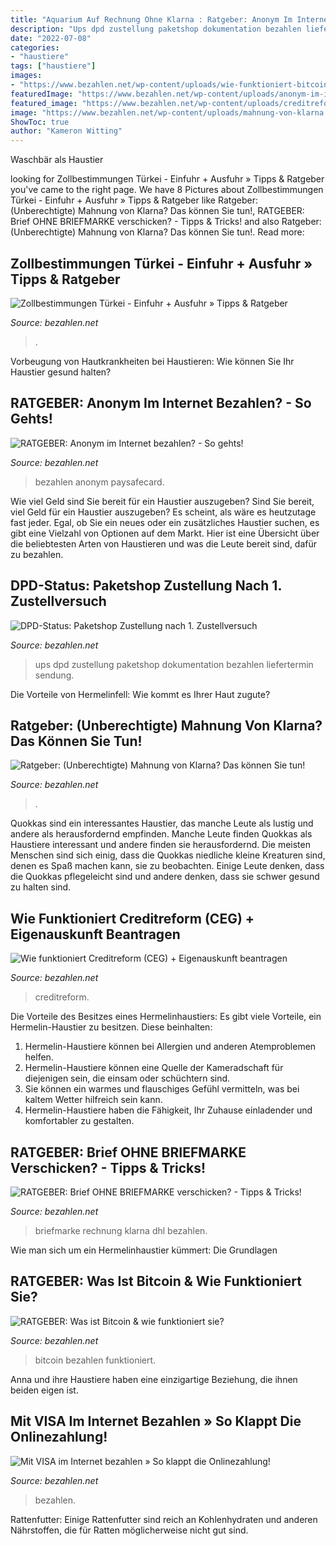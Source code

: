```yaml
---
title: "Aquarium Auf Rechnung Ohne Klarna : Ratgeber: Anonym Im Internet Bezahlen?"
description: "Ups dpd zustellung paketshop dokumentation bezahlen liefertermin sendung"
date: "2022-07-08"
categories:
- "haustiere"
tags: ["haustiere"]
images:
- "https://www.bezahlen.net/wp-content/uploads/wie-funktioniert-bitcoin.jpg"
featuredImage: "https://www.bezahlen.net/wp-content/uploads/anonym-im-internet-bezahlen.jpg"
featured_image: "https://www.bezahlen.net/wp-content/uploads/creditreform-wirtschaftsauskunftei-ceg.jpg"
image: "https://www.bezahlen.net/wp-content/uploads/mahnung-von-klarna.jpg"
ShowToc: true
author: "Kameron Witting"
---
```



Waschbär als Haustier

	

		
looking for Zollbestimmungen Türkei - Einfuhr + Ausfuhr » Tipps &amp; Ratgeber you've came to the right page. We have 8 Pictures about Zollbestimmungen Türkei - Einfuhr + Ausfuhr » Tipps &amp; Ratgeber like Ratgeber: (Unberechtigte) Mahnung von Klarna? Das können Sie tun!, RATGEBER: Brief OHNE BRIEFMARKE verschicken? - Tipps &amp; Tricks! and also Ratgeber: (Unberechtigte) Mahnung von Klarna? Das können Sie tun!. Read more:
		
    
## Zollbestimmungen Türkei - Einfuhr + Ausfuhr » Tipps &amp; Ratgeber

<img loading=lazy src="https://www.bezahlen.net/wp-content/uploads/zollbestimmungen-tuerkei.jpg" onerror="this.onerror=null;this.src='https://tse3.mm.bing.net/th?id=OIP.Ub1BFEVNt0SjV5jhCgFkRwHaBV&amp;pid=15.1';" alt="Zollbestimmungen Türkei - Einfuhr + Ausfuhr » Tipps &amp; Ratgeber">

_Source: bezahlen.net_

>. 

	

Vorbeugung von Hautkrankheiten bei Haustieren: Wie können Sie Ihr Haustier gesund halten?

    
## RATGEBER: Anonym Im Internet Bezahlen? - So Gehts!

<img loading=lazy src="https://www.bezahlen.net/wp-content/uploads/anonym-im-internet-bezahlen.jpg" onerror="this.onerror=null;this.src='https://tse2.mm.bing.net/th?id=OIP.QLtlUluAUJBnPtbf3ZX-aAHaCX&amp;pid=15.1';" alt="RATGEBER: Anonym im Internet bezahlen? - So gehts!">

_Source: bezahlen.net_

>bezahlen anonym paysafecard. 

	

Wie viel Geld sind Sie bereit für ein Haustier auszugeben?
Sind Sie bereit, viel Geld für ein Haustier auszugeben? Es scheint, als wäre es heutzutage fast jeder. Egal, ob Sie ein neues oder ein zusätzliches Haustier suchen, es gibt eine Vielzahl von Optionen auf dem Markt. Hier ist eine Übersicht über die beliebtesten Arten von Haustieren und was die Leute bereit sind, dafür zu bezahlen.

    
## DPD-Status: Paketshop Zustellung Nach 1. Zustellversuch

<img loading=lazy src="https://www.bezahlen.net/wp-content/uploads/dpd-status-paketshop-zustellung.jpg" onerror="this.onerror=null;this.src='https://tse3.mm.bing.net/th?id=OIP._e_KEqacLSaiovdysXvjFQHaCB&amp;pid=15.1';" alt="DPD-Status: Paketshop Zustellung nach 1. Zustellversuch">

_Source: bezahlen.net_

>ups dpd zustellung paketshop dokumentation bezahlen liefertermin sendung. 

	

Die Vorteile von Hermelinfell: Wie kommt es Ihrer Haut zugute?

    
## Ratgeber: (Unberechtigte) Mahnung Von Klarna? Das Können Sie Tun!

<img loading=lazy src="https://www.bezahlen.net/wp-content/uploads/mahnung-von-klarna.jpg" onerror="this.onerror=null;this.src='https://tse4.mm.bing.net/th?id=OIP.ZTYhAaYpioSxsh9_hktraAHaDt&amp;pid=15.1';" alt="Ratgeber: (Unberechtigte) Mahnung von Klarna? Das können Sie tun!">

_Source: bezahlen.net_

>. 

	

Quokkas sind ein interessantes Haustier, das manche Leute als lustig und andere als herausfordernd empfinden.
Manche Leute finden Quokkas als Haustiere interessant und andere finden sie herausfordernd. Die meisten Menschen sind sich einig, dass die Quokkas niedliche kleine Kreaturen sind, denen es Spaß machen kann, sie zu beobachten. Einige Leute denken, dass die Quokkas pflegeleicht sind und andere denken, dass sie schwer gesund zu halten sind.

    
## Wie Funktioniert Creditreform (CEG) + Eigenauskunft Beantragen

<img loading=lazy src="https://www.bezahlen.net/wp-content/uploads/creditreform-wirtschaftsauskunftei-ceg.jpg" onerror="this.onerror=null;this.src='https://tse3.mm.bing.net/th?id=OIP.f_qMepyk-EYUkk-sKBnGLwHaBP&amp;pid=15.1';" alt="Wie funktioniert Creditreform (CEG) + Eigenauskunft beantragen">

_Source: bezahlen.net_

>creditreform. 

	

Die Vorteile des Besitzes eines Hermelinhaustiers:
Es gibt viele Vorteile, ein Hermelin-Haustier zu besitzen. Diese beinhalten:
1. Hermelin-Haustiere können bei Allergien und anderen Atemproblemen helfen.
2. Hermelin-Haustiere können eine Quelle der Kameradschaft für diejenigen sein, die einsam oder schüchtern sind.
3. Sie können ein warmes und flauschiges Gefühl vermitteln, was bei kaltem Wetter hilfreich sein kann.
4. Hermelin-Haustiere haben die Fähigkeit, Ihr Zuhause einladender und komfortabler zu gestalten.

    
## RATGEBER: Brief OHNE BRIEFMARKE Verschicken? - Tipps &amp; Tricks!

<img loading=lazy src="https://www.bezahlen.net/wp-content/uploads/brief-ohne-briefmarke.jpg" onerror="this.onerror=null;this.src='https://tse2.mm.bing.net/th?id=OIP.ZHeCftbDWMLRsumC49eD7wHaCh&amp;pid=15.1';" alt="RATGEBER: Brief OHNE BRIEFMARKE verschicken? - Tipps &amp; Tricks!">

_Source: bezahlen.net_

>briefmarke rechnung klarna dhl bezahlen. 

	

Wie man sich um ein Hermelinhaustier kümmert: Die Grundlagen

    
## RATGEBER: Was Ist Bitcoin &amp; Wie Funktioniert Sie?

<img loading=lazy src="https://www.bezahlen.net/wp-content/uploads/wie-funktioniert-bitcoin.jpg" onerror="this.onerror=null;this.src='https://tse2.mm.bing.net/th?id=OIP.9wd5J928szgMiua9bw9yfwHaCm&amp;pid=15.1';" alt="RATGEBER: Was ist Bitcoin &amp; wie funktioniert sie?">

_Source: bezahlen.net_

>bitcoin bezahlen funktioniert. 

	

Anna und ihre Haustiere haben eine einzigartige Beziehung, die ihnen beiden eigen ist.

    
## Mit VISA Im Internet Bezahlen » So Klappt Die Onlinezahlung!

<img loading=lazy src="https://www.bezahlen.net/wp-content/uploads/visa-internet-bezahlen.jpg" onerror="this.onerror=null;this.src='https://tse4.mm.bing.net/th?id=OIP.Qc3W3kuuxYNz0wQlDPkrAQHaCj&amp;pid=15.1';" alt="Mit VISA im Internet bezahlen » So klappt die Onlinezahlung!">

_Source: bezahlen.net_

>bezahlen. 

	

Rattenfutter: Einige Rattenfutter sind reich an Kohlenhydraten und anderen Nährstoffen, die für Ratten möglicherweise nicht gut sind.

